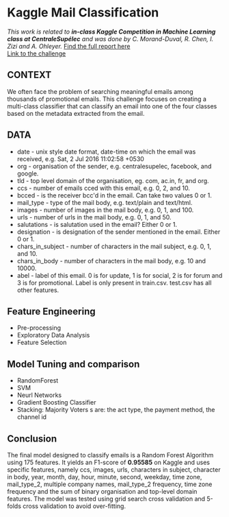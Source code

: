
# Kaggle Mail Classification
_This work is related to __in-class Kaggle Competition in Machine Learning class at CentraleSupélec__ and was done by C. Morand-Duval, R. Chen, I. Zizi and A. Ohleyer._ [Find the full report here](Report.pdf)<br>
[Link to the challenge](https://www.kaggle.com/c/ml-f19/)


## CONTEXT
We often face the problem of searching meaningful emails among thousands of promotional emails. This challenge focuses on creating a multi-class classifier that can classify an email into one of the four classes based on the metadata extracted from the email.

## DATA
- date - unix style date format, date-time on which the email was received, e.g. Sat, 2 Jul 2016 11:02:58 +0530
- org - organisation of the sender, e.g. centralesupelec, facebook, and google.
- tld - top level domain of the organisation, eg. com, ac.in, fr, and org.
- ccs - number of emails cced with this email, e.g. 0, 2, and 10.
- bcced - is the receiver bcc'd in the email. Can take two values 0 or 1.
- mail_type - type of the mail body, e.g. text/plain and text/html.
- images - number of images in the mail body, e.g. 0, 1, and 100.
- urls - number of urls in the mail body, e.g. 0, 1, and 50.
- salutations - is salutation used in the email? Either 0 or 1.
- designation - is designation of the sender mentioned in the email. Either 0 or 1.
- chars_in_subject - number of characters in the mail subject, e.g. 0, 1, and 10.
- chars_in_body - number of characters in the mail body, e.g. 10 and 10000.
- abel - label of this email. 0 is for update, 1 is for social, 2 is for forum and 3 is for promotional. Label is only present in train.csv. test.csv has all other features.
 

## Feature Engineering
- Pre-processing
- Exploratory Data Analysis
- Feature Selection

## Model Tuning and comparison
- RandomForest
- SVM
- Neurl Networks
- Gradient Boosting Classifier
- Stacking: Majority Voters
s are: the act type, the payment method, the channel id

## Conclusion
The final model designed to classify emails is a Random Forest Algorithm using 175 features. It yields an F1-score of __0.95585__ on Kaggle and uses specific features, namely ccs, images, urls, characters in subject, character in body, year, month, day, hour, minute, second, weekday, time zone, mail_type_2, multiple company names, mail_type_2 frequency, time zone frequency and the sum of binary organisation and top-level domain features. The model was tested using grid search cross validation and 5-folds cross validation to avoid over-fitting.

